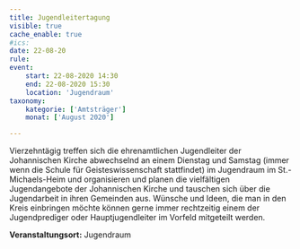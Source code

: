 ```yaml
---
title: Jugendleitertagung
visible: true
cache_enable: true
#ics: 
date: 22-08-20
rule: 
event:
	start: 22-08-2020 14:30
	end: 22-08-2020 15:30
	location: 'Jugendraum'
taxonomy:
	kategorie: ['Amtsträger']
	monat: ['August 2020']

---
```

Vierzehntägig treffen sich die ehrenamtlichen Jugendleiter der Johannischen Kirche abwechselnd an einem Dienstag und Samstag (immer wenn die Schule für Geisteswissenschaft stattfindet) im Jugendraum im St.-Michaels-Heim und organisieren und planen die vielfältigen Jugendangebote der Johannischen Kirche und tauschen sich über die Jugendarbeit in ihren Gemeinden aus. Wünsche und Ideen, die man in den Kreis einbringen möchte können gerne immer rechtzeitig einem der Jugendprediger oder Hauptjugendleiter im Vorfeld mitgeteilt werden.



**Veranstaltungsort:** Jugendraum

